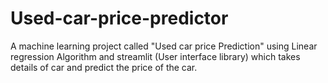 # Used-car-price-predictor
 A machine learning project called "Used car price Prediction" using Linear regression Algorithm and streamlit (User interface library) which takes details of car and predict the price of the car.
